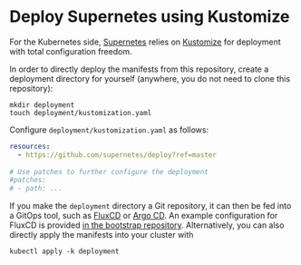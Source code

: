 # Deploy Supernetes using Kustomize

For the Kubernetes side, [Supernetes](https://github.com/supernetes/supernetes) relies on [Kustomize](https://kustomize.io/) for deployment with total configuration freedom.

In order to directly deploy the manifests from this repository, create a deployment directory for yourself (anywhere, you do not need to clone this repository):

```shell
mkdir deployment
touch deployment/kustomization.yaml
```

Configure `deployment/kustomization.yaml` as follows:

```yaml
resources:
  - https://github.com/supernetes/deploy?ref=master
  
# Use patches to further configure the deployment
#patches:
# - path: ...
```

If you make the `deployment` directory a Git repository, it can then be fed into a GitOps tool, such as [FluxCD](https://fluxcd.io/) or [Argo CD](https://argoproj.github.io/cd/). An example configuration for FluxCD is provided [in the bootstrap repository](https://github.com/supernetes/bootstrap/tree/master/work/manifests/flux). Alternatively, you can also directly apply the manifests into your cluster with

```shell
kubectl apply -k deployment
```
